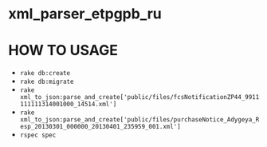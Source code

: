 # xml_parser_etpgpb_ru
# HOW TO USAGE
- `rake db:create`
- `rake db:migrate`
- `rake xml_to_json:parse_and_create['public/files/fcsNotificationZP44_9911111111314001000_14514.xml']`
- `rake xml_to_json:parse_and_create['public/files/purchaseNotice_Adygeya_Resp_20130301_000000_20130401_235959_001.xml']`
- `rspec spec`
